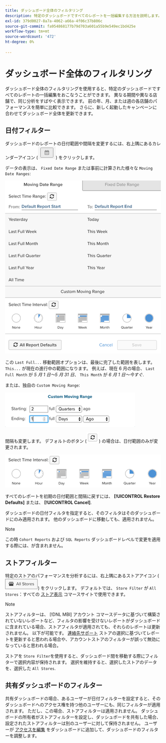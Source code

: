 ```yaml
---
title: ダッシュボード全体のフィルタリング
description: 特定のダッシュボードですべてのレポートを一括編集する方法を説明します。
exl-id: 379d0027-8a7a-4062-a66a-4f06c37b806c
source-git-commit: fa954868177b79d703a601a55b9e549ec1bd425e
workflow-type: tm+mt
source-wordcount: '472'
ht-degree: 0%

---
```


# ダッシュボード全体のフィルタリング

ダッシュボード全体のフィルタリングを使用すると、特定のダッシュボードですべてのレポートの一括編集をおこなうことができます。 異なる期間や異なる店舗で、同じ分析をすばやく表示できます。 前の年、月、または週の各店舗のパフォーマンスを簡単に比較できます。 さらに、新しく起動したキャンペーンに合わせてダッシュボード全体を更新できます。

## 日付フィルター

ダッシュボードのレポートの日付範囲や間隔を変更するには、右上隅にあるカレンダーアイコン (![カレンダー](../../assets/calendar-button.png)) をクリックします。

データの表示は、 `Fixed Date Range` または事前に計算された様々な `Moving Date Ranges`:

![日付範囲の移動](../../assets/moving_date_ranges.png)

この `Last Full...` 移動範囲オプションは、最後に完了した範囲を表します。 `This...` が現在の進行中の範囲になります。 例えば、現在 6 月の場合、 `Last Full Month` が _5 月 1 日～5 月 31 日_、 `This Month` が _6 月 1 日～今すぐ_.

または、独自の `Custom Moving Range`\:

![カスタム移動範囲](../../assets/custom-moving-range.png)

間隔も変更します。 デフォルトのボタン (![時間間隔のデフォルト](../../assets/time_interval_default.png)) の場合は、日付範囲のみが変更されます。

![時間間隔](../../assets/time_interval.png)

すべてのレポートを初期の日付範囲と間隔に戻すには、 **[!UICONTROL Restore Defaults]** または、 **[!UICONTROL Cancel]**.

ダッシュボードの日付フィルタを指定すると、そのフィルタはそのダッシュボードにのみ適用されます。 他のダッシュボードに移動しても、適用されません。

>[!NOTE]
>
>この時 `Cohort Reports` および `SQL Reports` ダッシュボードレベルで変更を適用する際には、が含まれません。

## ストアフィルター

特定のストアのパフォーマンスを分析するには、右上隅にあるストアアイコン (![ストアフィルター](../../assets/store-filter.png)) をクリックします。 デフォルトでは、 `Store Filter` が `All Stores`：すべての [ストア表示](https://experienceleague.adobe.com/docs/commerce-admin/stores-sales/site-store/store-views.html) コマースサイトで使用できます。

>[!NOTE]
>
>ストアフィルターは、 [!DNL MBI] アカウント コマースデータに基づいて構築されていないレポートなど、フィルタの影響を受けないレポートがダッシュボードに含まれている場合、ストアフィルタが適用されても、それらのレポートは更新されません。 以下が可能です。 [連絡先サポート](https://experienceleague.adobe.com/docs/commerce-knowledge-base/kb/troubleshooting/miscellaneous/mbi-service-policies.html?lang=en) ストアの選択に基づいてレポートを更新すると思われる場合や、アカウントストアのフィルターが誤って無効になっていると思われる場合。

ストアを `Store Filter`を使用すると、ダッシュボード間を移動する際にフィルターで選択内容が保持されます。 選択を維持すると、選択したストアのデータを、選択した `All Stores`.

## 共有ダッシュボードのフィルター

共有ダッシュボードの場合、あるユーザーが日付フィルターを設定すると、そのダッシュボードへのアクセス権を持つ他のユーザーにも、同じフィルターが適用されます。 ただし、この場合、ストアフィルターは適用されません。 ダッシュボードの所有者がストアフィルターを設定し、ダッシュボードを共有した場合、設定されたストアフィルターは別のユーザーに対して保持されません。 ユーザーが [アクセスを編集](../../data-user/dashboards/share-dashboard-with-users.md) をダッシュボードに追加して、ダッシュボードのフィルターを調整します。
